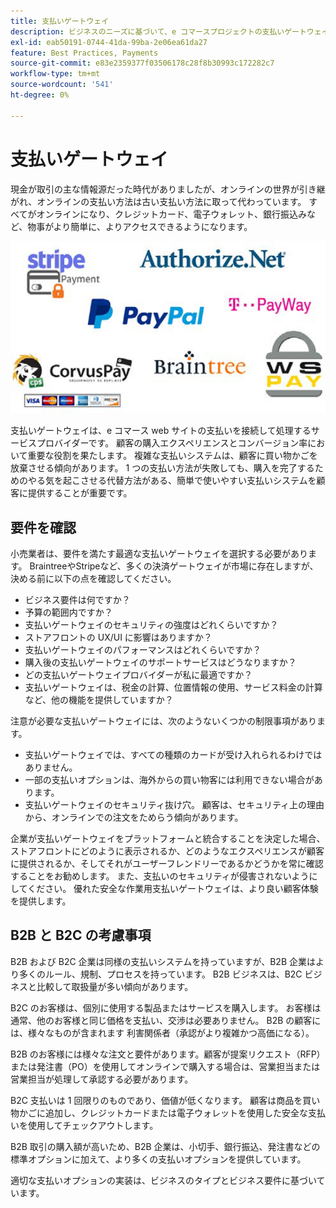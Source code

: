 ```yaml
---
title: 支払いゲートウェイ
description: ビジネスのニーズに基づいて、e コマースプロジェクトの支払いゲートウェイプロバイダーを選択します。
exl-id: eab50191-0744-41da-99ba-2e06ea61da27
feature: Best Practices, Payments
source-git-commit: e83e2359377f03506178c28f8b30993c172282c7
workflow-type: tm+mt
source-wordcount: '541'
ht-degree: 0%

---
```


# 支払いゲートウェイ

現金が取引の主な情報源だった時代がありましたが、オンラインの世界が引き継がれ、オンラインの支払い方法は古い支払い方法に取って代わっています。 すべてがオンラインになり、クレジットカード、電子ウォレット、銀行振込みなど、物事がより簡単に、よりアクセスできるようになります。

![ 支払いゲートウェイプロバイダーロゴ ](../../assets/playbooks/payment-gateways.png)

支払いゲートウェイは、e コマース web サイトの支払いを接続して処理するサービスプロバイダーです。 顧客の購入エクスペリエンスとコンバージョン率において重要な役割を果たします。 複雑な支払いシステムは、顧客に買い物かごを放棄させる傾向があります。 1 つの支払い方法が失敗しても、購入を完了するためのやる気を起こさせる代替方法がある、簡単で使いやすい支払いシステムを顧客に提供することが重要です。

## 要件を確認

小売業者は、要件を満たす最適な支払いゲートウェイを選択する必要があります。 BraintreeやStripeなど、多くの決済ゲートウェイが市場に存在しますが、決める前に以下の点を確認してください。

- ビジネス要件は何ですか？
- 予算の範囲内ですか？
- 支払いゲートウェイのセキュリティの強度はどれくらいですか？
- ストアフロントの UX/UI に影響はありますか？
- 支払いゲートウェイのパフォーマンスはどれくらいですか？
- 購入後の支払いゲートウェイのサポートサービスはどうなりますか？
- どの支払いゲートウェイプロバイダーが私に最適ですか？
- 支払いゲートウェイは、税金の計算、位置情報の使用、サービス料金の計算など、他の機能を提供していますか？

注意が必要な支払いゲートウェイには、次のようないくつかの制限事項があります。

- 支払いゲートウェイでは、すべての種類のカードが受け入れられるわけではありません。
- 一部の支払いオプションは、海外からの買い物客には利用できない場合があります。
- 支払いゲートウェイのセキュリティ抜け穴。 顧客は、セキュリティ上の理由から、オンラインでの注文をためらう傾向があります。

企業が支払いゲートウェイをプラットフォームと統合することを決定した場合、ストアフロントにどのように表示されるか、どのようなエクスペリエンスが顧客に提供されるか、そしてそれがユーザーフレンドリーであるかどうかを常に確認することをお勧めします。 また、支払いのセキュリティが侵害されないようにしてください。 優れた安全な作業用支払いゲートウェイは、より良い顧客体験を提供します。

## B2B と B2C の考慮事項

B2B および B2C 企業は同様の支払いシステムを持っていますが、B2B 企業はより多くのルール、規制、プロセスを持っています。 B2B ビジネスは、B2C ビジネスと比較して取扱量が多い傾向があります。

B2C のお客様は、個別に使用する製品またはサービスを購入します。 お客様は通常、他のお客様と同じ価格を支払い、交渉は必要ありません。 B2B の顧客には、様々なものが含まれます
利害関係者（承認がより複雑かつ高価になる）。

B2B のお客様には様々な注文と要件があります。顧客が提案リクエスト（RFP）または発注書（PO）を使用してオンラインで購入する場合は、営業担当または営業担当が処理して承認する必要があります。

B2C 支払いは 1 回限りのものであり、価値が低くなります。 顧客は商品を買い物かごに追加し、クレジットカードまたは電子ウォレットを使用した安全な支払いを使用してチェックアウトします。

B2B 取引の購入額が高いため、B2B 企業は、小切手、銀行振込、発注書などの標準オプションに加えて、より多くの支払いオプションを提供しています。

適切な支払いオプションの実装は、ビジネスのタイプとビジネス要件に基づいています。

